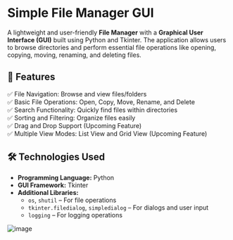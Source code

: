 # Simple File Manager GUI  

A lightweight and user-friendly **File Manager** with a **Graphical User Interface (GUI)** built using Python and Tkinter. The application allows users to browse directories and perform essential file operations like opening, copying, moving, renaming, and deleting files.

## 🚀 Features  

✅ File Navigation: Browse and view files/folders  
✅ Basic File Operations: Open, Copy, Move, Rename, and Delete  
✅ Search Functionality: Quickly find files within directories  
✅ Sorting and Filtering: Organize files easily  
✅ Drag and Drop Support (Upcoming Feature)  
✅ Multiple View Modes: List View and Grid View (Upcoming Feature)  

## 🛠️ Technologies Used  

- **Programming Language:** Python  
- **GUI Framework:** Tkinter  
- **Additional Libraries:**  
  - `os`, `shutil` – For file operations  
  - `tkinter.filedialog`, `simpledialog` – For dialogs and user input  
  - `logging` – For logging operations  


![image](https://github.com/user-attachments/assets/0513da99-4091-44d3-921c-adbf00f71fe6)
